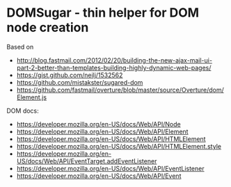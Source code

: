 
DOMSugar - thin helper for DOM node creation
============================================

Based on

* http://blog.fastmail.com/2012/02/20/building-the-new-ajax-mail-ui-part-2-better-than-templates-building-highly-dynamic-web-pages/
* https://gist.github.com/neilj/1532562
* https://github.com/mistakster/sugared-dom
* https://github.com/fastmail/overture/blob/master/source/Overture/dom/Element.js

DOM docs:

* https://developer.mozilla.org/en-US/docs/Web/API/Node
* https://developer.mozilla.org/en-US/docs/Web/API/Element
* https://developer.mozilla.org/en-US/docs/Web/API/HTMLElement
* https://developer.mozilla.org/en-US/docs/Web/API/HTMLElement.style
* https://developer.mozilla.org/en-US/docs/Web/API/EventTarget.addEventListener
* https://developer.mozilla.org/en-US/docs/Web/API/EventListener
* https://developer.mozilla.org/en-US/docs/Web/API/Event

